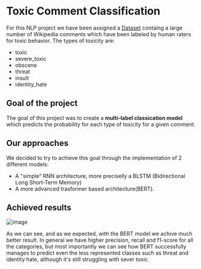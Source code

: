 # Toxic Comment Classification

For this NLP project we have been assigned a [Dataset](https://www.kaggle.com/c/jigsaw-toxic-comment-classification-challenge/data) containg a large number of Wikipedia comments which have been labeled by human raters for toxic behavior.  The types of toxicity are:
- toxic
- severe_toxic
- obscene
- threat
- insult
- identity_hate

## Goal of the project 
The goal of this project was to create a **multi-label classication model** which predicts the probability for each type of toxicity for a given comment.

## Our approaches

We decided to try to achieve this goal through the implementation of 2 different models:
- A "simple" RNN architecture, more preciselly a BLSTM (Bidirectional Long Short-Term Memory)
- A more advanced trasformer based architecture(BERT).

## Achieved results

![image](https://user-images.githubusercontent.com/109806659/210773695-7c5305af-554a-4be7-b623-809c7d443324.png)

As we can see, and as we expected, with the BERT model we achive much better result. In general we have higher precision, recall and f1-score for all the categories, but most importantly we can see how BERT successfully manages to predict even the less represented classes such as threat and identity hate, although it's still struggling with sever toxic.
